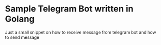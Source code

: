 # Sample Telegram Bot written in Golang

Just a small snippet on how to receive message from telegram bot and how to send message